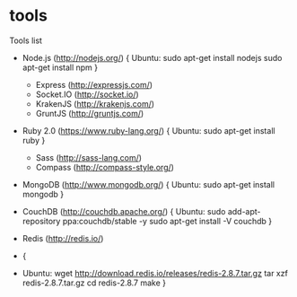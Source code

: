 tools
=====

Tools list

* Node.js (http://nodejs.org/) 
  { 
   Ubuntu: sudo apt-get install nodejs 
           sudo apt-get install npm
  }
 
  * Express (http://expressjs.com/)
  * Socket.IO (http://socket.io/)
  * KrakenJS (http://krakenjs.com/)
  * GruntJS (http://gruntjs.com/)
  
* Ruby 2.0 (https://www.ruby-lang.org/) 
  { 
   Ubuntu: sudo apt-get install ruby 
  }

  * Sass (http://sass-lang.com/)
  * Compass (http://compass-style.org/)

* MongoDB (http://www.mongodb.org/) 
  { 
   Ubuntu: sudo apt-get install mongodb 
  }
* CouchDB (http://couchdb.apache.org/) 
  { 
   Ubuntu: sudo add-apt-repository ppa:couchdb/stable -y
           sudo apt-get install -V couchdb 
  }
* Redis (http://redis.io/)
* {
*  Ubuntu: wget http://download.redis.io/releases/redis-2.8.7.tar.gz
           tar xzf redis-2.8.7.tar.gz
           cd redis-2.8.7
           make
  }
